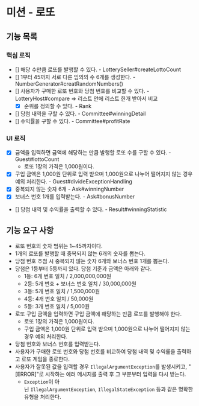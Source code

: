 # 미션 - 로또
## 기능 목록
### 핵심 로직
- [] 해당 수만큼 로또를 발행할 수 있다. - LotterySeller#createLottoCount
- [] 1부터 45까지 서로 다른 임의의 수 6개를 생성한다. - NumberGenerator#creatRandomNumbers()
- [] 사용자가 구매한 로또 번호와 당첨 번호를 비교할 수 있다. - LotteryHost#compare => 리스트 안에 리스트 한개 받아서 비교
  - [X] 순위를 정의할 수 있다. - Rank
- [] 당첨 내역을 구할 수 있다. - Committee#winningDetail
- [] 수익률을 구할 수 있다. - Committee#profitRate
### UI 로직
- [X] 금액을 입력하면 금액에 해당하는 만큼 발행할 로또 수를 구할 수 있다. - Guest#lottoCount
    - 로또 1장의 가격은 1,000원이다.
- [X] 구입 금액은 1,000원 단위로 입력 받으며 1,000원으로 나누어 떨어지지 않는 경우 예외 처리한다. - Guest#divideExceptionHandling
- [X] 중복되지 않는 숫자 6개 - Ask#winningNumber
- [X] 보너스 번호 1개를 입력받는다. - Ask#bonusNumber
- [] 당첨 내역 및 수익률을 출력할 수 있다. - Result#winningStatistic
## 기능 요구 사항
- 로또 번호의 숫자 범위는 1~45까지이다.
- 1개의 로또를 발행할 때 중복되지 않는 6개의 숫자를 뽑는다.
- 당첨 번호 추첨 시 중복되지 않는 숫자 6개와 보너스 번호 1개를 뽑는다.
- 당첨은 1등부터 5등까지 있다. 당첨 기준과 금액은 아래와 같다.
    - 1등: 6개 번호 일치 / 2,000,000,000원
    - 2등: 5개 번호 + 보너스 번호 일치 / 30,000,000원
    - 3등: 5개 번호 일치 / 1,500,000원
    - 4등: 4개 번호 일치 / 50,000원
    - 5등: 3개 번호 일치 / 5,000원
- 로또 구입 금액을 입력하면 구입 금액에 해당하는 만큼 로또를 발행해야 한다.
  - 로또 1장의 가격은 1,000원이다.
  - 구입 금액은 1,000원 단위로 입력 받으며 1,000원으로 나누어 떨어지지 않는 경우 예외 처리한다.
- 당첨 번호와 보너스 번호를 입력받는다.
- 사용자가 구매한 로또 번호와 당첨 번호를 비교하여 당첨 내역 및 수익률을 출력하고 로또 게임을 종료한다.
- 사용자가 잘못된 값을 입력할 경우 `IllegalArgumentException`를 발생시키고, "[ERROR]"로 시작하는 에러 메시지를 출력 후 그 부분부터 입력을 다시 받는다.
    - `Exception`이 아닌 `IllegalArgumentException`, `IllegalStateException` 등과 같은 명확한 유형을 처리한다.